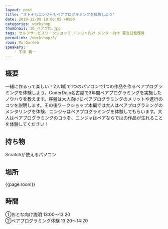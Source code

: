 ```yaml
---
layout: post
title: "オトナもニンジャもペアプログラミングを体験しよう"
date: 2019-12-09 10:00:05 +0900
categories: workshop
thumbnail: 10_ペアプロ.jpg
tags: セルフサービスワークショップ ニンジャ向け メンター向け 要当日整理券
permalink: /workshop/5/
room: Mu Garden
speakers:
    - 宇津 義一
---
```

## 概要
一緒に作るって楽しい！2人1組で1つのパソコンで1つの作品を作るペアプログラミングを体験しよう。CoderDojo名古屋で3年間ペアプログラミングを実施したノウハウを教えます。序盤は大人向けにペアプログラミングのメリットや進行のコツを説明します。その後ワークショップ本編では大人はペアプログラミングのメンタリングを体験、ニンジャはペアプログラミングを体験してもらいます。大人はペアプログラミングのコツを、ニンジャはペアならではの作品が生れることを体験してください！
## 持ち物
Scratchが使えるパソコン

## 場所
{{page.room}}
## 時間
①おとな向け説明 13:00～13:20  
②ペアプログラミング体験 13:20～14:20

